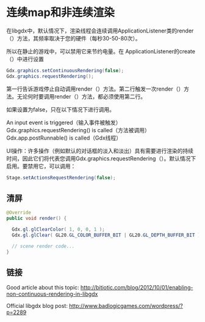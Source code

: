 # 连续map和非连续渲染


在libgdx中，默认情况下，渲染线程会连续调用ApplicationListener类的render（）方法，其频率取决于您的硬件（每秒30-50-80次）。

所以在静止的游戏中，可以禁用它来节约电量。在
ApplicationListener的create（）中进行设置

```java
Gdx.graphics.setContinuousRendering(false);
Gdx.graphics.requestRendering();
```

第一行告诉游戏停止自动调用render（）方法。第二行触发一次render（）方法。无论何时要调用render（）方法，都必须使用第二行。

如果设置为false，只在以下情况下进行调用。

An input event is triggered（输入事件被触发）
Gdx.graphics.requestRendering() is called（方法被调用）
Gdx.app.postRunnable() is called（Gdx线程）

UI操作：许多操作（例如默认的对话框的淡入和淡出）具有需要进行渲染的持续时间，因此它们将代表您调用Gdx.graphics.requestRendering（）。默认情况下启用。要禁用它，可以调用：

```java
Stage.setActionsRequestRendering(false);
```

## 清屏

```java
@Override
public void render() {

  Gdx.gl.glClearColor( 1, 0, 0, 1 );
  Gdx.gl.glClear( GL20.GL_COLOR_BUFFER_BIT | GL20.GL_DEPTH_BUFFER_BIT );

  // scene render code...
}
```

## 链接

Good article about this topic: http://bitiotic.com/blog/2012/10/01/enabling-non-continuous-rendering-in-libgdx

Official libgdx blog post: http://www.badlogicgames.com/wordpress/?p=2289